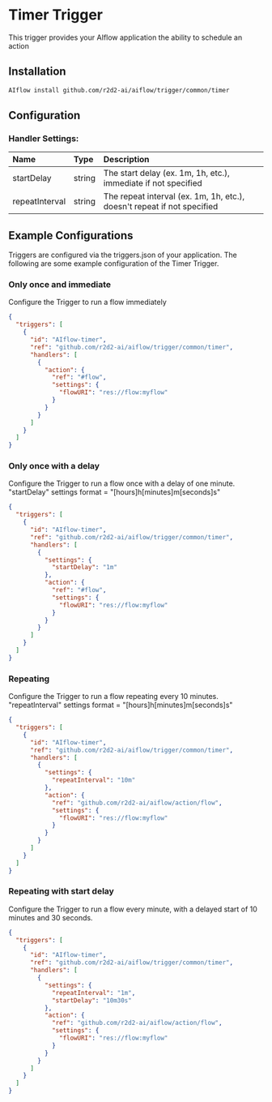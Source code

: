 <!--
title: Timer
weight: 4707
-->
# Timer Trigger
This trigger provides your AIflow application the ability to schedule an action

## Installation

```bash
AIflow install github.com/r2d2-ai/aiflow/trigger/common/timer
```

## Configuration

### Handler Settings:
| Name           | Type   | Description
|:---            | :---   | :---     
| startDelay     | string | The start delay (ex. 1m, 1h, etc.), immediate if not specified
| repeatInterval | string | The repeat interval (ex. 1m, 1h, etc.), doesn't repeat if not specified


## Example Configurations

Triggers are configured via the triggers.json of your application. The following are some example configuration of the Timer Trigger.

### Only once and immediate
Configure the Trigger to run a flow immediately

```json
{
  "triggers": [
    {
      "id": "AIflow-timer",
      "ref": "github.com/r2d2-ai/aiflow/trigger/common/timer",
      "handlers": [
        {
          "action": {
            "ref": "#flow",
            "settings": {
              "flowURI": "res://flow:myflow"
            }
          }
        }
      ]
    }
  ]
}
```

### Only once with a delay
Configure the Trigger to run a flow once with a delay of one minute.  "startDelay" settings format = "[hours]h[minutes]m[seconds]s"

```json
{
  "triggers": [
    {
      "id": "AIflow-timer",
      "ref": "github.com/r2d2-ai/aiflow/trigger/common/timer",
      "handlers": [
        {
          "settings": {
            "startDelay": "1m"
          },
          "action": {
            "ref": "#flow",
            "settings": {
              "flowURI": "res://flow:myflow"
            }
          }
        }
      ]
    }
  ]
}
```

### Repeating
Configure the Trigger to run a flow repeating every 10 minutes. "repeatInterval" settings format = "[hours]h[minutes]m[seconds]s"

```json
{
  "triggers": [
    {
      "id": "AIflow-timer",
      "ref": "github.com/r2d2-ai/aiflow/trigger/common/timer",
      "handlers": [
        {
          "settings": {
            "repeatInterval": "10m"
          },
          "action": {
            "ref": "github.com/r2d2-ai/aiflow/action/flow",
            "settings": {
              "flowURI": "res://flow:myflow"
            }
          }
        }
      ]
    }
  ]
}
```

### Repeating with start delay
Configure the Trigger to run a flow every minute, with a delayed start of 10 minutes and 30 seconds.

```json
{
  "triggers": [
    {
      "id": "AIflow-timer",
      "ref": "github.com/r2d2-ai/aiflow/trigger/common/timer",
      "handlers": [
        {
          "settings": {
            "repeatInterval": "1m",
            "startDelay": "10m30s"
          },
          "action": {
            "ref": "github.com/r2d2-ai/aiflow/action/flow",
            "settings": {
              "flowURI": "res://flow:myflow"
            }
          }
        }
      ]
    }
  ]
}
```
